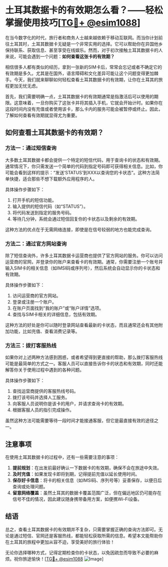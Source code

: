 # 土耳其数据卡的有效期怎么看？——轻松掌握使用技巧[[TG💪+ @esim1088](https://t.me/s/esim1088)]

在当今数字化的时代，旅行者和商务人士越来越依赖于移动互联网。而当你计划前往土耳其时，土耳其数据卡无疑是一个非常实用的选择。它可以帮助你在异国他乡保持联系、获取信息、甚至享受在线娱乐。然而，对于初次接触土耳其数据卡的人来说，可能会遇到一个问题：**如何查看这张卡的有效期？**

相信很多人都有类似的经历，拿到一张新的SIM卡后，常常会忘记或者不确定它的有效期是多久。尤其是在国外，语言障碍和文化差异可能让这个问题变得更加棘手。今天，我们就来聊聊如何轻松查看土耳其数据卡的有效期，让你在土耳其的旅程更加无忧无虑。

首先，我们需要明确一点，土耳其数据卡的有效期通常是指激活后可以使用的期限。这意味着，一旦你购买了这张卡并将其插入手机，它就会开始计时。如果你在这段时间内没有充值或者使用该卡，那么卡内的服务可能会被暂停或终止。因此，了解如何查看有效期就显得尤为重要。

## 如何查看土耳其数据卡的有效期？

### 方法一：通过短信查询

大多数土耳其数据卡都会提供一个特定的短信代码，用于查询卡的状态和有效期。通常情况下，你只需发送一个简单的代码到指定号码即可获得相关信息。比如，你可能会看到这样的提示：“发送‘STATUS’到XXX以查询您的卡状态”。这种方法简单快捷，适合那些不想下载额外应用程序的人。

具体操作步骤如下：
1. 打开手机的短信功能。
2. 输入提供的短信代码（如“STATUS”）。
3. 将代码发送到指定的服务号码。
4. 等待几分钟，系统会通过短信回复你的卡状态以及剩余的有效期。

这种方法的优点在于无需网络连接，即使是在信号较弱的地方也能完成查询。

### 方法二：通过官方网站查询

除了短信查询外，许多土耳其数据卡运营商也提供了官方网站的服务。你可以访问运营商的官网，并登录你的账户来查看卡的有效期。通常，你需要注册一个账号并输入SIM卡的相关信息（如IMSI码或序列号），然后系统会自动显示你的卡状态和有效期。

具体操作步骤如下：
1. 访问运营商的官方网站。
2. 登录或注册一个账户。
3. 在账户页面找到“我的账户”或“账户详情”选项。
4. 查找与SIM卡相关的详细信息，包括有效期。

这种方法的好处是你可以随时登录网站查看最新的卡状态，而且通常还会有其他附加功能，比如充值、查看消费记录等。

### 方法三：拨打客服热线

如果你对上述两种方法感到困惑，或者希望得到更直接的帮助，那么拨打客服热线可能是最简单的方式之一。客服人员可以直接告诉你卡的状态和有效期，同时还能解答你关于使用过程中遇到的各种问题。

具体操作步骤如下：
1. 查找运营商提供的客服热线号码。
2. 拨打该号码并选择人工服务。
3. 向客服人员说明你是该卡的用户，并请求查询卡的有效期。
4. 根据客服人员的指引完成操作。

虽然这种方法可能需要等待一段时间才能接通客服，但它是最直接有效的途径之一。

## 注意事项

在使用土耳其数据卡的过程中，还有一些需要注意的事项：

1. **提前规划**：在出发前最好确认一下数据卡的有效期，确保不会在旅途中失效。
2. **及时充值**：如果发现卡即将到期，记得提前充值以延长使用时间。
3. **保存好卡信息**：将卡的相关信息（如IMSI码、序列号等）妥善保存，以便日后查询或处理问题。
4. **留意网络覆盖**：虽然土耳其的数据卡覆盖范围广泛，但在偏远地区仍可能存在信号不佳的情况，因此建议随身携带备用方案，如便携Wi-Fi设备。

## 结语

总之，查看土耳其数据卡的有效期并不复杂，只需要掌握正确的查询方法即可。无论是通过短信、官网还是客服热线，都能轻松获取所需的信息。希望本文能帮助你在土耳其的旅程中更加从容不迫，享受美好的旅行体验！

无论你选择哪种方式，记得定期检查你的卡状态，以免因疏忽而导致不必要的麻烦。祝你旅途愉快！[[TG💪+ @esim1088](https://t.me/s/esim1088) ![Image](https://i.postimg.cc/4NQfJmqS/Snipaste-2025-05-13-00-14-12.png)]